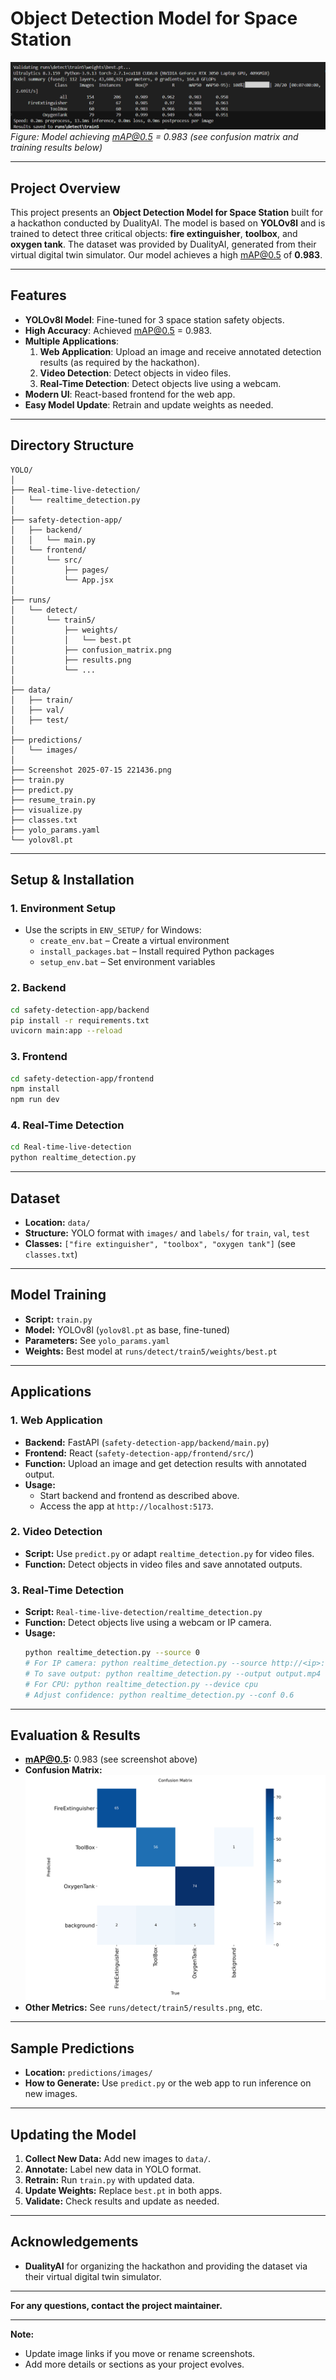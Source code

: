 # Object Detection Model for Space Station

![mAP@0.5 Proof](./Screenshot%202025-07-15%20221436.png)
*Figure: Model achieving mAP@0.5 = 0.983 (see confusion matrix and training results below)*

---

## Project Overview

This project presents an **Object Detection Model for Space Station** built for a hackathon conducted by DualityAI. The model is based on **YOLOv8l** and is trained to detect three critical objects: **fire extinguisher**, **toolbox**, and **oxygen tank**. The dataset was provided by DualityAI, generated from their virtual digital twin simulator. Our model achieves a high mAP@0.5 of **0.983**.

---

## Features

- **YOLOv8l Model**: Fine-tuned for 3 space station safety objects.
- **High Accuracy**: Achieved mAP@0.5 = 0.983.
- **Multiple Applications**:
  1. **Web Application**: Upload an image and receive annotated detection results (as required by the hackathon).
  2. **Video Detection**: Detect objects in video files.
  3. **Real-Time Detection**: Detect objects live using a webcam.
- **Modern UI**: React-based frontend for the web app.
- **Easy Model Update**: Retrain and update weights as needed.

---

## Directory Structure

```
YOLO/
│
├── Real-time-live-detection/
│   └── realtime_detection.py
│
├── safety-detection-app/
│   ├── backend/
│   │   └── main.py
│   └── frontend/
│       └── src/
│           ├── pages/
│           └── App.jsx
│
├── runs/
│   └── detect/
│       └── train5/
│           ├── weights/
│           │   └── best.pt
│           ├── confusion_matrix.png
│           ├── results.png
│           └── ...
│
├── data/
│   ├── train/
│   ├── val/
│   ├── test/
│
├── predictions/
│   └── images/
│
├── Screenshot 2025-07-15 221436.png
├── train.py
├── predict.py
├── resume_train.py
├── visualize.py
├── classes.txt
├── yolo_params.yaml
└── yolov8l.pt
```

---

## Setup & Installation

### 1. Environment Setup

- Use the scripts in `ENV_SETUP/` for Windows:
  - `create_env.bat` – Create a virtual environment
  - `install_packages.bat` – Install required Python packages
  - `setup_env.bat` – Set environment variables

### 2. Backend

```bash
cd safety-detection-app/backend
pip install -r requirements.txt
uvicorn main:app --reload
```

### 3. Frontend

```bash
cd safety-detection-app/frontend
npm install
npm run dev
```

### 4. Real-Time Detection

```bash
cd Real-time-live-detection
python realtime_detection.py
```

---

## Dataset

- **Location:** `data/`
- **Structure:** YOLO format with `images/` and `labels/` for `train`, `val`, `test`
- **Classes:** `["fire extinguisher", "toolbox", "oxygen tank"]` (see `classes.txt`)

---

## Model Training

- **Script:** `train.py`
- **Model:** YOLOv8l (`yolov8l.pt` as base, fine-tuned)
- **Parameters:** See `yolo_params.yaml`
- **Weights:** Best model at `runs/detect/train5/weights/best.pt`

---

## Applications

### 1. Web Application

- **Backend:** FastAPI (`safety-detection-app/backend/main.py`)
- **Frontend:** React (`safety-detection-app/frontend/src/`)
- **Function:** Upload an image and get detection results with annotated output.
- **Usage:**  
  - Start backend and frontend as described above.
  - Access the app at `http://localhost:5173`.

### 2. Video Detection

- **Script:** Use `predict.py` or adapt `realtime_detection.py` for video files.
- **Function:** Detect objects in video files and save annotated outputs.

### 3. Real-Time Detection

- **Script:** `Real-time-live-detection/realtime_detection.py`
- **Function:** Detect objects live using a webcam or IP camera.
- **Usage:**
  ```bash
  python realtime_detection.py --source 0
  # For IP camera: python realtime_detection.py --source http://<ip>:<port>/video
  # To save output: python realtime_detection.py --output output.mp4
  # For CPU: python realtime_detection.py --device cpu
  # Adjust confidence: python realtime_detection.py --conf 0.6
  ```

---

## Evaluation & Results

- **mAP@0.5:** 0.983 (see screenshot above)
- **Confusion Matrix:**  
  ![Confusion Matrix](./runs/detect/train5/confusion_matrix.png)
- **Other Metrics:** See `runs/detect/train5/results.png`, etc.

---

## Sample Predictions

- **Location:** `predictions/images/`
- **How to Generate:** Use `predict.py` or the web app to run inference on new images.

---

## Updating the Model

1. **Collect New Data:** Add new images to `data/`.
2. **Annotate:** Label new data in YOLO format.
3. **Retrain:** Run `train.py` with updated data.
4. **Update Weights:** Replace `best.pt` in both apps.
5. **Validate:** Check results and update as needed.

---

## Acknowledgements

- **DualityAI** for organizing the hackathon and providing the dataset via their virtual digital twin simulator.

---

**For any questions, contact the project maintainer.**

---

**Note:**  
- Update image links if you move or rename screenshots.
- Add more details or sections as your project evolves.
